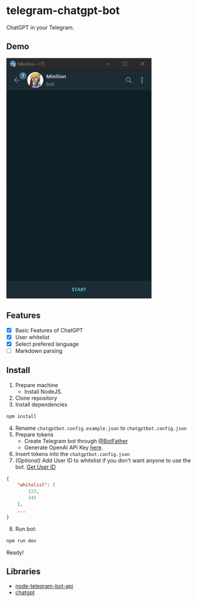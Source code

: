 # telegram-chatgpt-bot

ChatGPT in your Telegram.

## Demo

![github/demonstration.gif](github/demonstration.gif)

## Features

- [X] Basic Features of ChatGPT
- [X] User whitelist
- [X] Select prefered language
- [ ] Markdown parsing

## Install

1. Prepare machine
    - Install NodeJS.
2. Clone repository
3. Install dependencies
```bash
npm install
```
4. Rename `chatgptbot.config.example.json` to `chatgptbot.config.json`
5. Prepare tokens
    - Create Telegram bot through [@BotFather](https://t.me/BotFather)
    - Generate OpenAI API Key [here](https://beta.openai.com/account/api-keys).
6. Insert tokens into the `chatgptbot.config.json`
7. *(Optional)* Add User ID to whitelist if you don't want anyone to use the bot. [Get User ID](https://t.me/userinfobot)
```json
{
    "whitelist": [
        123,
        345
    ],
    ...
}
```
8. Run bot:
```bash
npm run dev
```
Ready!

## Libraries

- [node-telegram-bot-api](https://www.npmjs.com/package/node-telegram-bot-api)
- [chatgpt](https://www.npmjs.com/package/chatgpt)